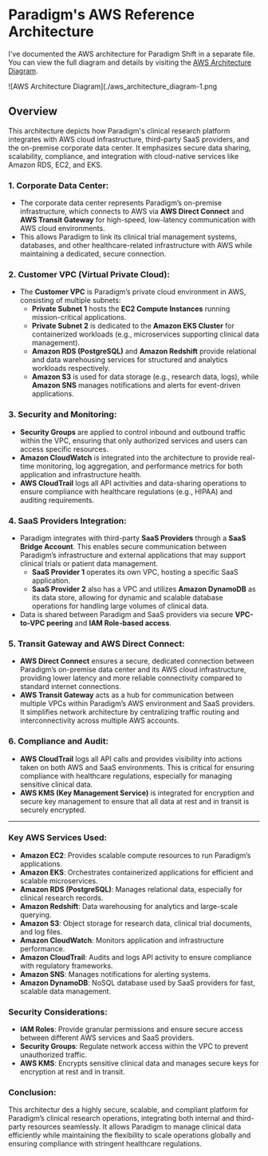 # Paradigm's AWS Reference Architecture
I've documented the AWS architecture for Paradigm Shift in a separate file. You can view the full diagram and details by visiting the [AWS Architecture Diagram](./AWS.md).

![AWS Architecture Diagram](./aws_architecture_diagram-1.png
## Overview
This architecture depicts how Paradigm's clinical research platform integrates with AWS cloud infrastructure, third-party SaaS providers, and the on-premise corporate data center. It emphasizes secure data sharing, scalability, compliance, and integration with cloud-native services like Amazon RDS, EC2, and EKS. 

### 1. **Corporate Data Center**:
- The corporate data center represents Paradigm’s on-premise infrastructure, which connects to AWS via **AWS Direct Connect** and **AWS Transit Gateway** for high-speed, low-latency communication with AWS cloud environments.
- This allows Paradigm to link its clinical trial management systems, databases, and other healthcare-related infrastructure with AWS while maintaining a dedicated, secure connection.

### 2. **Customer VPC (Virtual Private Cloud)**:
- The **Customer VPC** is Paradigm’s private cloud environment in AWS, consisting of multiple subnets:
  - **Private Subnet 1** hosts the **EC2 Compute Instances** running mission-critical applications.
  - **Private Subnet 2** is dedicated to the **Amazon EKS Cluster** for containerized workloads (e.g., microservices supporting clinical data management).
  - **Amazon RDS (PostgreSQL)** and **Amazon Redshift** provide relational and data warehousing services for structured and analytics workloads respectively.
  - **Amazon S3** is used for data storage (e.g., research data, logs), while **Amazon SNS** manages notifications and alerts for event-driven applications.
  
### 3. **Security and Monitoring**:
- **Security Groups** are applied to control inbound and outbound traffic within the VPC, ensuring that only authorized services and users can access specific resources.
- **Amazon CloudWatch** is integrated into the architecture to provide real-time monitoring, log aggregation, and performance metrics for both application and infrastructure health.
- **AWS CloudTrail** logs all API activities and data-sharing operations to ensure compliance with healthcare regulations (e.g., HIPAA) and auditing requirements.

### 4. **SaaS Providers Integration**:
- Paradigm integrates with third-party **SaaS Providers** through a **SaaS Bridge Account**. This enables secure communication between Paradigm’s infrastructure and external applications that may support clinical trials or patient data management.
  - **SaaS Provider 1** operates its own VPC, hosting a specific SaaS application.
  - **SaaS Provider 2** also has a VPC and utilizes **Amazon DynamoDB** as its data store, allowing for dynamic and scalable database operations for handling large volumes of clinical data.
- Data is shared between Paradigm and SaaS providers via secure **VPC-to-VPC peering** and **IAM Role-based access**.

### 5. **Transit Gateway and AWS Direct Connect**:
- **AWS Direct Connect** ensures a secure, dedicated connection between Paradigm’s on-premise data center and its AWS cloud infrastructure, providing lower latency and more reliable connectivity compared to standard internet connections.
- **AWS Transit Gateway** acts as a hub for communication between multiple VPCs within Paradigm’s AWS environment and SaaS providers. It simplifies network architecture by centralizing traffic routing and interconnectivity across multiple AWS accounts.

### 6. **Compliance and Audit**:
- **AWS CloudTrail** logs all API calls and provides visibility into actions taken on both AWS and SaaS environments. This is critical for ensuring compliance with healthcare regulations, especially for managing sensitive clinical data.
- **AWS KMS (Key Management Service)** is integrated for encryption and secure key management to ensure that all data at rest and in transit is securely encrypted.

---

### **Key AWS Services Used**:
- **Amazon EC2**: Provides scalable compute resources to run Paradigm’s applications.
- **Amazon EKS**: Orchestrates containerized applications for efficient and scalable microservices.
- **Amazon RDS (PostgreSQL)**: Manages relational data, especially for clinical research records.
- **Amazon Redshift**: Data warehousing for analytics and large-scale querying.
- **Amazon S3**: Object storage for research data, clinical trial documents, and log files.
- **Amazon CloudWatch**: Monitors application and infrastructure performance.
- **Amazon CloudTrail**: Audits and logs API activity to ensure compliance with regulatory frameworks.
- **Amazon SNS**: Manages notifications for alerting systems.
- **Amazon DynamoDB**: NoSQL database used by SaaS providers for fast, scalable data management.

### **Security Considerations**:
- **IAM Roles**: Provide granular permissions and ensure secure access between different AWS services and SaaS providers.
- **Security Groups**: Regulate network access within the VPC to prevent unauthorized traffic.
- **AWS KMS**: Encrypts sensitive clinical data and manages secure keys for encryption at rest and in transit.

### **Conclusion**:
This architectur des a highly secure, scalable, and compliant platform for Paradigm’s clinical research operations, integrating both internal and third-party resources seamlessly. It allows Paradigm to manage clinical data efficiently while maintaining the flexibility to scale operations globally and ensuring compliance with stringent healthcare regulations.

